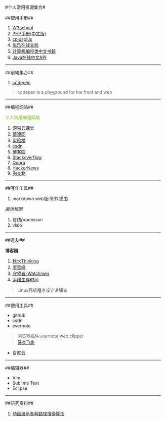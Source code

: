 #个人常用资源集合#

##使用手册##

1. [W3school](http://www.w3school.com.cn/)
2. [PHP手册(中文版)](http://php.net/manual/zh/)
3. [cplusplus](http://www.cplusplus.com/)
4. [伯乐在线文档](https://github.com/jobbole)
5. [计算机编程类中文书籍](https://github.com/juedaiyuer/free-programming-books-zh_CN)
6. [Java在线中文API](http://www.yq1012.com/api/)

---

##前端集合##
1. [codepen](http://codepen.io/)
>codepen is a playground for the front and web

---

##编程网站##

<font color=#66CC00>个人常用编程网站</font>

1. [网易云课堂](http://study.163.com/)
2. [慕课网](http://www.imooc.com/)
3. [实验楼](https://www.shiyanlou.com/)
4. [csdn](http://www.csdn.net/)
5. [博客园](http://www.cnblogs.com/)
6. [Stackoverflow](http://stackoverflow.com/)
7. [Quora](https://www.quora.com/)
8. [HackerNews](https://news.ycombinator.com/)
9. [Reddit](https://www.reddit.com/)

---

##写作工具##
1. markdown web版:简书
[简书](http://www.jianshu.com/)


*画流程图*

1. 在线processon
2. visio
 


---

##道友##

**博客园**

1. [秋水Thinking](http://www.cnblogs.com/hnrainll/category/234345.html)      
2. [廖雪峰](http://www.liaoxuefeng.com/)    
3. [守望者-Watchmen](http://watchmen.cn/portal.php)  
4. [运维生存时间](https://www.ttlsa.com/)

>Linux高级程序设计讲解者

---

##使用工具##

- github 
- csdn 
- evernote 

>浏览器插件:evernote web clipper  
>[马克飞象](https://maxiang.io/)  



- 百度云 

---

##编辑器##

-  Vim
-  Sublime Text
-  Eclipse



---

##研究资料##

1. [动画展示各种路径搜索算法](http://netsmell.com/post/pathfinding.html)



